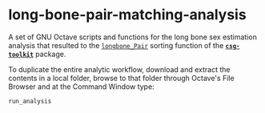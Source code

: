 # long-bone-pair-matching-analysis
A set of GNU Octave scripts and functions for the long bone sex estimation analysis that resulted to the [`longbone_Pair`](https://pr0m1th3as.github.io/csg-toolkit/longbone_Pair.html) sorting function of the [**`csg-toolkit`**](https://github.com/pr0m1th3as/csg-toolkit) package.

To duplicate the entire analytic workflow, download and extract the contents in a local folder, browse to that folder through Octave's File Browser and at the Command Window type:
```
run_analysis
```
